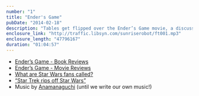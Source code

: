 ```yaml
---
number: "1"
title: "Ender's Game"
pubDate: "2014-02-18"
description: "Tables get flipped over the Ender’s Game movie, a discussion follows about the past and future of Star Wars, while the Star Trek reboot gets compared to Star Wars."
enclosure_link: "http://traffic.libsyn.com/sunriserobot/ft001.mp3"
enclosure_length: "47796167"
duration: "01:04:57"
---
```

- [Ender’s Game - Book Reviews](http://www.goodreads.com/book/show/375802.Ender_s_Game)
- [Ender’s Game - Movie Reviews](http://www.rottentomatoes.com/m/enders-game/)
- [What are Star Wars fans called?](http://answers.yahoo.com/question/index?qid=20121203143859AAPBNjo)
- [“Star Trek rips off Star Wars”](http://www.youtube.com/watch?v=yd0j97RhZUQ)
- Music by [Anamanaguchi](http://freemusicarchive.org/music/Anamanaguchi/Power_Supply/) (until we write our own music!)
